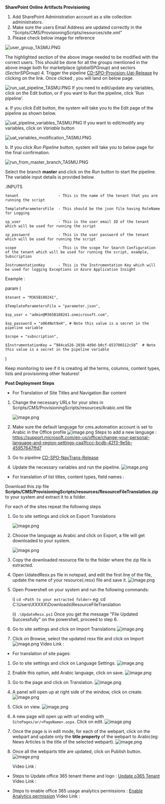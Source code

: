 **SharePoint Online Artifacts Provisioning** 
 
1. Add SharePoint Administration account as a site collection administrators. 
2. Make sure the users Email Address are updated correctly in the “Scripts/CMS/ProvisioningScripts/resources/site.xml”
3. Please check below image for reference

![user_group_TASMU.PNG](/.attachments/user_group_TASMU-e3955649-ead0-4abc-a669-f794bb5b1eda.PNG)

The highlighted section of the above image needed to be modified with the correct users. This should be done for all the groups mentioned in the above image both for marketplace (*globalSPGroup*) and sectors (*SectorSPGroup*)
4. Trigger the pipeline [CD-SPO-Provision-Uat-Release](https://dev.azure.com/TASMUCP/TASMU%20Central%20Platform/_build?definitionId=593) by clicking on the link.
Once clicked , you will land on below page. 

![run_uat_pipeline_TASMU.PNG](/.attachments/run_uat_pipeline_TASMU-129db537-c02b-4c8c-bbb6-b513e0d37b8e.PNG)
If you need to edit/update any variables, click on the Edit button, or if you want to Run the pipeline, click 'Run pipeline'.

a. If you click *Edit* button, the system will take you to the Edit page of the pipeline as shown below.

![uat_pipeline_variables_TASMU.PNG](/.attachments/uat_pipeline_variables_TASMU-fc9bc749-8a1f-4207-9be3-7c050afc10be.PNG)
If you want to edit/modify any variables, click on *Variable* button

![uat_variables_modification_TASMU.PNG](/.attachments/uat_variables_modification_TASMU-32818179-5b19-4fd2-91a7-87c0558f0e3e.PNG)

b. If you click *Run Pipeline* button, system will take you to below page for the final confirmation. 

![run_from_master_branch_TASMU.PNG](/.attachments/run_from_master_branch_TASMU-7a6e57a4-1692-4978-b9eb-598aa7891a9e.PNG)

Select the branch **master** and click on the *Run* button to start the pipeline. 
The variable input details is provided below. 

.INPUTS 

  

    tenant                  - This is the name of the tenant that you are running the script 

    TemplateParametersFile  - This should be the json file having RoleName for Logging 

    sp_user                 - This is the user email ID of the tenant which will be used for running the script 

    sp_password             - This is the user password of the tenant which will be used for running the script 

    scope                   - This is the scope for Search Configuration of the tenant which will be used for running the script, example, Subscription 

    InstrumentationKey      - This is the Instrumentation Key which will be used for logging Exceptions in Azure Application Insight  

  

Example :  

param ( 

    $tenant = "M365B188241", 

    $TemplateParametersFile = "parameter.json", 

    $sp_user = "admin@M365B188241.onmicrosoft.com", 

    $sp_password = "a064Not9xH", # Note this value is a secret in the pipeline variable

    $scope = "subscription", 

    $InstrumentationKey = “984ca526-2038-4d9d-b0cf-653706512c58”  # Note this value is a secret in the pipeline variable

) 



  Keep monitoring to see if it is creating all the terms, columns, content types, lists and provisioning other features! 

**Post Deployment Steps**
- For Translation of Site Titles and Navigation Bar content

1. Change the necessary URLs for your sites in Scripts/CMS/ProvisioningScripts/resources/Arabic.xml file

     ![image.png](/.attachments/image-d50715f4-2390-4b54-a74d-0d0e69009d18.png)
 
1. Make sure the default language for cms.automation account is set to Arabic in the Office profile
     ![image.png](/.attachments/image-da51dc53-4c85-4e2d-ac44-176896a27e7f.png)
     Steps to add a new language : https://support.microsoft.com/en-us/office/change-your-personal-language-and-region-settings-caa1fccc-bcdb-42f3-9e5b-45957647ffd7
1. Go to pipeline [CD-SPO-NavTrans-Release](https://dev.azure.com/TASMUCP/TASMU%20Central%20Platform/_build?definitionId=722)
1. Update the necessary variables and run the pipeline.
     ![image.png](/.attachments/image-987edea8-bafa-4bac-91ac-1e1080cbd883.png)

- For translation of list titles, content types, field names :

 Download this zip file **Scripts/CMS/ProvisioningScripts/resources/ResourceFileTranslation.zip** to your system and extract it to a folder.
 
For each of the sites repeat the following steps
1. Go to site settings and click on Export Translations

     ![image.png](/.attachments/image-8af24e25-4685-4883-aa63-d429b65c9786.png)
1. Choose the language as Arabic and click on Export, a file will get downloaded to your system.

     ![image.png](/.attachments/image-9bf1df77-9f48-4509-b216-b5584f717b38.png)
1. Copy the downloaded resource file to the folder where the zip file is extracted.    
1. Open UdatedResx.ps file in notepad, and edit the first line of the file, update the name of your resource(.resx) file and save it.
   ![image.png](/.attachments/image-ce5232e5-0984-42a2-b60e-8f2ffeb28a2b.png)
1. Open Powershell on your system and run the following commands:

    i) `cd <Path to your extracted folder>` eg: cd C:\Users\XXXXX\Downloads\ResourceFileTranslation

   ii) `.\UpdateResx.ps1`
Once you get the message "File Updated Successfully" on the powershell, proceed to step 6. 
1. Go to site settings and click on Import Translations
     ![image.png](/.attachments/image-c35e80ae-eb45-4207-8a20-9de2cac55ca0.png)
1. Click on Browse, select the updated resx file and click on Import
     ![image.png](/.attachments/image-66e202fa-990a-4b7e-a735-993793180dd7.png)
Video Link :
- For translation of site pages:
1. Go to site settings and click on Language Settings.
![image.png](/.attachments/image-dd61eafd-6f90-465c-9491-18ac86119305.png)
2. Enable this option, add Arabic language, click on save.
![image.png](/.attachments/image-01c0fd34-543c-4f3d-962b-ac7f9176a2a5.png)
3. Go to the page and click on Translation.
![image.png](/.attachments/image-8e0f24fd-2e11-4b24-bdee-f27677ee4db0.png)
4. A panel will open up at right side of the window, click on create.
![image.png](/.attachments/image-18070354-8942-49cb-b428-ef0e7de78b03.png)
5. Click on view.
![image.png](/.attachments/image-b2262867-9ae7-4e7c-a439-3bdb7dae3215.png)
6. A new page will open up with url ending with `SitePages/ar/<PageName>.aspx`. Click on edit.
![image.png](/.attachments/image-e99848e5-e9c5-44f6-8730-32e085b5ea43.png)
7. Once the page is in edit mode, for each of the webpart, click on the webpart and update only the **title property** of the webpart to Arabic(eg: News Articles is the title of the selected webpart).
![image.png](/.attachments/image-7b99ad7f-17cd-44fb-b4f0-87871b9bb5f6.png)
8. Once all the webparts title are updated, click on Publish button. 
![image.png](/.attachments/image-f3c0b594-6e51-490f-9822-e8be823e6b27.png)

   Video Link :

- Steps to Update office 365 tenant theme and logo : [Update o365 Tenant](https://docs.microsoft.com/en-us/microsoft-365/admin/setup/customize-your-organization-theme?view=o365-worldwide)
Video Link :

- Steps to enable office 365 usage analytics permissions : [Enable Analytics permission](https://docs.microsoft.com/en-us/microsoft-365/admin/usage-analytics/enable-usage-analytics?view=o365-worldwide)
Video Link :